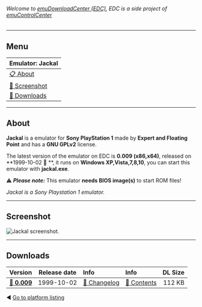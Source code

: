 ###### Welcome to [emuDownloadCenter (EDC)](https://github.com/PhoenixInteractiveNL/emuDownloadCenter/wiki/), EDC is a side project of [emuControlCenter](https://github.com/PhoenixInteractiveNL/emuControlCenter/wiki/)
***
## Menu
| **Emulator: Jackal** |
|:---------|
| [:clipboard: About](#about) |
| [:sunrise: Screenshot](#screenshot) |
| [:floppy_disk: Downloads](#downloads) |
***
## About
**Jackal** is a emulator for **Sony PlayStation 1** made by **Expert and Floating Point** and has a **GNU GPLv2** license.

The latest version of the emulator on EDC is **0.009 (x86,x64)**, released on **1999-10-02 :triangular_flag_on_post: **, it runs on **Windows XP,Vista,7,8,10**, you can start this emulator with **jackal.exe**.

:warning: _**Please note:**_ This emulator **needs BIOS image(s)** to start ROM files!

_Jackal is a Sony Playstation 1 emulator._
***
## Screenshot
![](https://raw.githubusercontent.com/PhoenixInteractiveNL/emuDownloadCenter/master/hooks/jackal/screen.jpg "Jackal screenshot.")
***
## Downloads
| Version  | Release date  | Info       | Info       | DL Size    |
|:---------|:-------------:|:-----------|:-----------|-----------:|
| [:floppy_disk: **0.009**](https://github.com/PhoenixInteractiveNL/edc-repo0005/raw/master/jackal/0.009.7z) | 1999-10-02 | [:page_facing_up: Changelog](https://github.com/PhoenixInteractiveNL/edc-repo0005/blob/master/jackal/0.009_changelog.txt) | [:mag_right: Contents](https://github.com/PhoenixInteractiveNL/edc-repo0005/blob/master/jackal/0.009_contents.txt) | 112 KB |

:arrow_backward: [Go to platform listing](https://github.com/PhoenixInteractiveNL/emuDownloadCenter/wiki/EDC-Platform-List)
